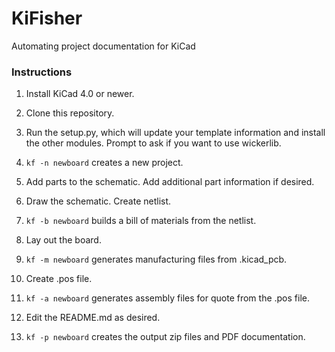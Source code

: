 # KiFisher
Automating project documentation for KiCad

### Instructions

1. Install KiCad 4.0 or newer.

1. Clone this repository.

1. Run the setup.py, which will update your template information and install the other modules. Prompt to ask if you want to use wickerlib. 

1. `kf -n newboard` creates a new project.

1. Add parts to the schematic. Add additional part information if desired.

1. Draw the schematic. Create netlist. 

1. `kf -b newboard` builds a bill of materials from the netlist.

1. Lay out the board.

1. `kf -m newboard` generates manufacturing files from .kicad_pcb.

1. Create .pos file.

1. `kf -a newboard` generates assembly files for quote from the .pos file.

1. Edit the README.md as desired. 

1. `kf -p newboard` creates the output zip files and PDF documentation.
